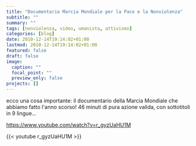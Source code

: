 ```yaml
---
title: "Documentario Marcia Mondiale per la Pace e la Nonviolenza"
subtitle: ""
summary: ""
tags: [nonviolenza, video, umanista, attivismo]
categories: [blog]
date: 2010-12-14T19:14:02+01:00
lastmod: 2010-12-14T19:14:02+01:00
featured: false
draft: false
image:
  caption: ""
  focal_point: ""
  preview_only: false
projects: []
---
```


ecco una cosa importante: il documentario della Marcia Mondiale che abbiamo fatto l'anno scorso! 46 minuti di pura azione valida, con sottotitoli in 9 lingue...

<https://www.youtube.com/watch?v=r_gyzUaHU1M>

{{< youtube r_gyzUaHU1M >}}
